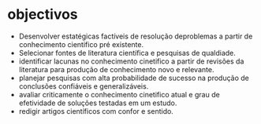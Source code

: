 # objectivos
- Desenvolver estatégicas factíveis de resolução deproblemas a partir de conhecimento cientifico pré existente.
- Selecionar fontes de literatura científica e pesquisas de qualdiade.
- identificar lacunas no conhecimento cinetifico a partir de revisões da literatura para produção de conhecimento novo e relevante.
- planejar pesquisas com alta probabilidade de sucesso na produção de conclusões confiáveis e generalizáveis.
- avaliar criticamente o conhecimento cinetifico atual e grau de efetividade de soluções testadas em um estudo.
- redigir artigos científicos com confor e sentido.